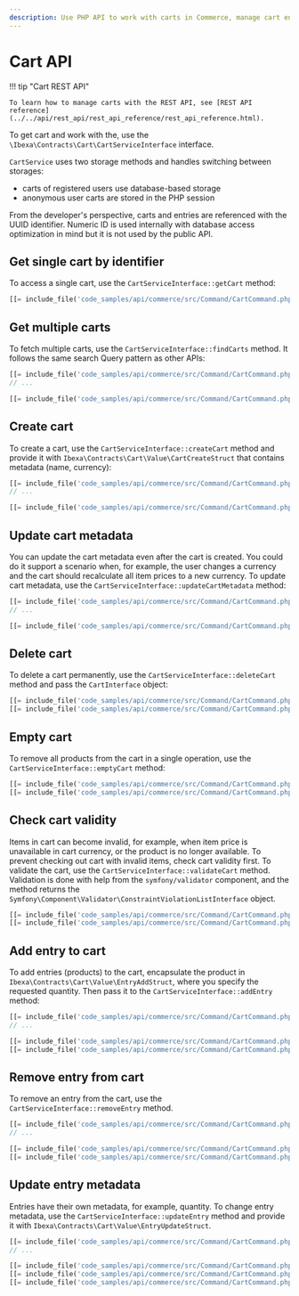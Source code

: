 ```yaml
---
description: Use PHP API to work with carts in Commerce, manage cart entries, or validate products.
---
```


# Cart API

!!! tip "Cart REST API"

    To learn how to manage carts with the REST API, see [REST API reference](../../api/rest_api/rest_api_reference/rest_api_reference.html).

To get cart and work with the, use the `\Ibexa\Contracts\Cart\CartServiceInterface` interface.

`CartService` uses two storage methods and handles switching between storages:

- carts of registered users use database-based storage
- anonymous user carts are stored in the PHP session

From the developer's perspective, carts and entries are referenced with the UUID identifier. 
Numeric ID is used internally with database access optimization in mind but it is not used by the public API.

## Get single cart by identifier

To access a single cart, use the `CartServiceInterface::getCart` method:


``` php
[[= include_file('code_samples/api/commerce/src/Command/CartCommand.php', 66, 69) =]]
```

## Get multiple carts

To fetch multiple carts, use the `CartServiceInterface::findCarts` method. 
It follows the same search Query pattern as other APIs:

``` php
[[= include_file('code_samples/api/commerce/src/Command/CartCommand.php', 7, 8) =]]
// ...

[[= include_file('code_samples/api/commerce/src/Command/CartCommand.php', 52, 60) =]]
```

## Create cart

To create a cart, use the `CartServiceInterface::createCart` method and provide 
it with `Ibexa\Contracts\Cart\Value\CartCreateStruct` that contains metadata (name, currency):

``` php
[[= include_file('code_samples/api/commerce/src/Command/CartCommand.php', 5, 6) =]]
// ...

[[= include_file('code_samples/api/commerce/src/Command/CartCommand.php', 73, 81) =]]
```

## Update cart metadata

You can update the cart metadata even after the cart is created. 
You could do it support a scenario when, for example, the user changes a currency 
and the cart should recalculate all item prices to a new currency. 
To update cart metadata, use the `CartServiceInterface::updateCartMetadata` method:

``` php
[[= include_file('code_samples/api/commerce/src/Command/CartCommand.php', 6, 7) =]]
// ...

[[= include_file('code_samples/api/commerce/src/Command/CartCommand.php', 85, 92) =]]
```

## Delete cart

To delete a cart permanently, use the `CartServiceInterface::deleteCart` method 
and pass the `CartInterface` object:

``` php
[[= include_file('code_samples/api/commerce/src/Command/CartCommand.php', 66, 67) =]]
[[= include_file('code_samples/api/commerce/src/Command/CartCommand.php', 126, 127) =]]
```

## Empty cart

To remove all products from the cart in a single operation, use the 
`CartServiceInterface::emptyCart` method:

``` php
[[= include_file('code_samples/api/commerce/src/Command/CartCommand.php', 66, 67) =]]
[[= include_file('code_samples/api/commerce/src/Command/CartCommand.php', 94, 95) =]]
```

## Check cart validity

Items in cart can become invalid, for example, when item price is unavailable 
in cart currency, or the product is no longer available. 
To prevent checking out cart with invalid items, check cart validity first. 
To  validate the cart, use the `CartServiceInterface::validateCart` method. 
Validation is done with help from the `symfony/validator` component, and the method 
returns the `Symfony\Component\Validator\ConstraintViolationListInterface` object.

``` php
[[= include_file('code_samples/api/commerce/src/Command/CartCommand.php', 66, 67) =]]
[[= include_file('code_samples/api/commerce/src/Command/CartCommand.php', 97, 98) =]]
```

## Add entry to cart

To add entries (products) to the cart, encapsulate the product in `Ibexa\Contracts\Cart\Value\EntryAddStruct`, where you specify the requested quantity.
Then pass it to the `CartServiceInterface::addEntry` method: 

``` php
[[= include_file('code_samples/api/commerce/src/Command/CartCommand.php', 8, 9) =]]
// ...

[[= include_file('code_samples/api/commerce/src/Command/CartCommand.php', 66, 67) =]]
[[= include_file('code_samples/api/commerce/src/Command/CartCommand.php', 102, 109) =]]
```

## Remove entry from cart

To remove an entry from the cart, use the `CartServiceInterface::removeEntry` method.

``` php
[[= include_file('code_samples/api/commerce/src/Command/CartCommand.php', 8, 9) =]]
// ...

[[= include_file('code_samples/api/commerce/src/Command/CartCommand.php', 66, 67) =]]
[[= include_file('code_samples/api/commerce/src/Command/CartCommand.php', 112, 115) =]]
```

## Update entry metadata

Entries have their own metadata, for example, quantity. 
To change entry metadata, use the `CartServiceInterface::updateEntry` method 
and provide it with `Ibexa\Contracts\Cart\Value\EntryUpdateStruct`.

``` php
[[= include_file('code_samples/api/commerce/src/Command/CartCommand.php', 9, 10) =]]
// ...

[[= include_file('code_samples/api/commerce/src/Command/CartCommand.php', 66, 67) =]]
[[= include_file('code_samples/api/commerce/src/Command/CartCommand.php', 112, 113) =]]
[[= include_file('code_samples/api/commerce/src/Command/CartCommand.php', 117, 125) =]]
```
